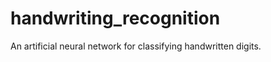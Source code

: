 handwriting_recognition
=======================

An artificial neural network for classifying handwritten digits.
